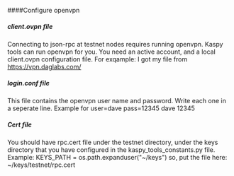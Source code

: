 ####Configure openvpn
##### client.ovpn file
Connecting to json-rpc at testnet nodes requires running openvpn.
Kaspy tools can run openvpn for you.
You need an active account, and a local client.ovpn configuration file.
For exqample:
I got my file from https://vpn.daglabs.com/

##### login.conf file
This file contains the openvpn user name and password.
Write each one in a seperate line.
Example for user=dave pass=12345
dave
12345

##### Cert file
You should have rpc.cert file under the testnet directory, under the keys directory
that you have configured in the kaspy_tools_constants.py file.
Example:
KEYS_PATH = os.path.expanduser("~/keys")
so, put the file here:
~/keys/testnet/rpc.cert





